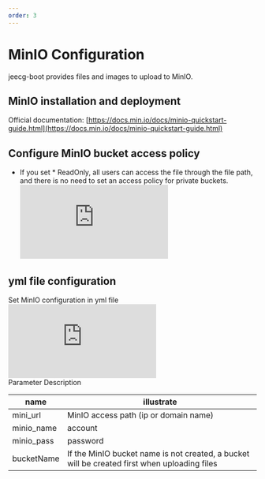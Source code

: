 ```yaml
---
order: 3
---
```


# MinIO Configuration

jeecg-boot provides files and images to upload to MinIO.

## MinIO installation and deployment

Official documentation: [https://docs.min.io/docs/minio-quickstart-guide.html](https://docs.min.io/docs/minio-quickstart-guide.html)

## Configure MinIO bucket access policy

- If you set \* ReadOnly, all users can access the file through the file path, and there is no need to set an access policy for private buckets.  
  ![](https://lfs.k.topthink.com/lfs/3338251179d946d9b5e5561facb2afcfdf3f5f7cde13bb63c89c5c5612ebd831.dat)

## yml file configuration

Set MinIO configuration in yml file  
![](https://lfs.k.topthink.com/lfs/79c79613398284b2cf86cc2bfaa2e6f72facfe68917297199b07c0ad25f7761f.dat)  
Parameter Description

| name       | illustrate                                                                                   |
| ---------- | -------------------------------------------------------------------------------------------- |
| mini_url   | MinIO access path (ip or domain name)                                                        |
| minio_name | account                                                                                      |
| minio_pass | password                                                                                     |
| bucketName | If the MinIO bucket name is not created, a bucket will be created first when uploading files |
